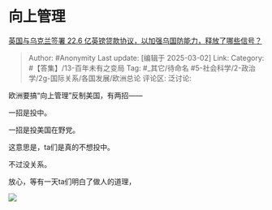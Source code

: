 # 向上管理
[英国与乌克兰签署 22.6 亿英镑贷款协议，以加强乌国防能力，释放了哪些信号？](https://www.zhihu.com/question/13799166723/answer/114086953863)

> Author: #Anonymity
> Last update: [编辑于 2025-03-02]
> Link:
> Category: #【答集】/13-百年未有之变局 
> Tag: #_其它/待命名 #5-社会科学/2-政治学/2g-国际关系/各国发展/欧洲总论 
> 评论区:
> 泛讨论:
  
欧洲要搞“向上管理”反制美国，有两招——

一招是投中。

一招是投美国在野党。

这意思是，ta们是真的不想投中。

不过没关系。

放心，等有一天ta们明白了做人的道理，

![](https://picx.zhimg.com/80/v2-87cae0de5e4a65741e9d6b4f905f5201_1440w.webp?source=c8b7c179)
